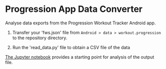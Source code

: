 # Progression App Data Converter
Analyse data exports from the Progression Workout Tracker Android app.

1. Transfer your 'fws.json' file from `Android > data > workout.progression` to the repository directory.

2. Run the 'read_data.py' file to obtain a CSV file of the data

[The Jupyter notebook](example_analysis.ipynb) provides a starting point for analysis of the output file.
